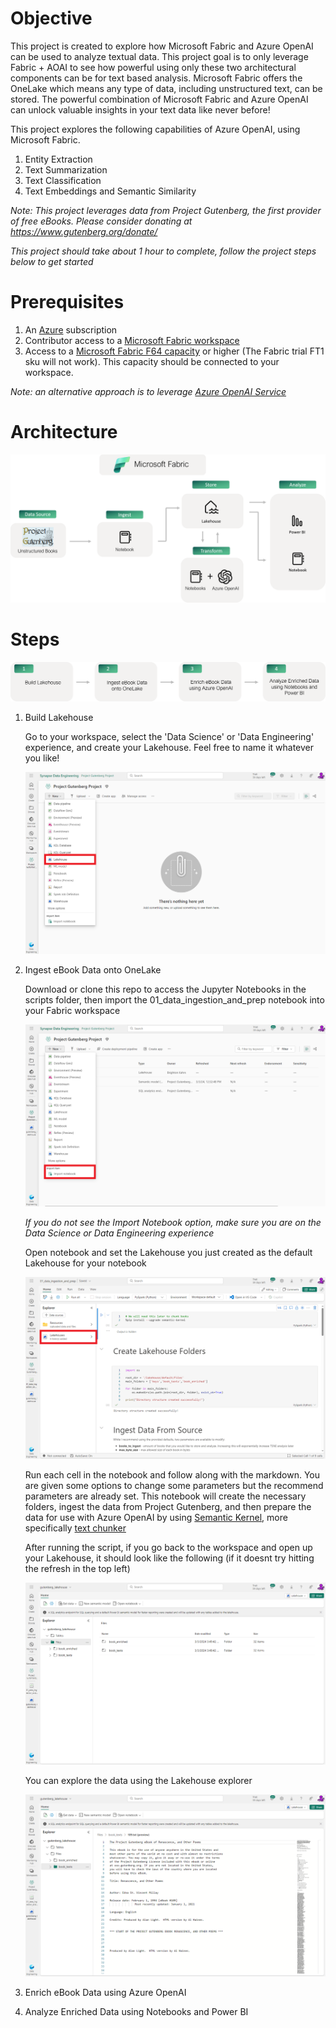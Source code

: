 # Objective
This project is created to explore how Microsoft Fabric and Azure OpenAI can be used to analyze textual data. This project goal is to only leverage Fabric + AOAI to see how powerful using only these two architectural components can be for text based analysis. Microsoft Fabric offers the OneLake which means any type of data, including unstructured text, can be stored. The powerful combination of Microsoft Fabric and Azure OpenAI can unlock valuable insights in your text data like never before!

This project explores the following capabilities of Azure OpenAI, using Microsoft Fabric.
1. Entity Extraction
2. Text Summarization
3. Text Classification
4. Text Embeddings and Semantic Similarity

*Note: This project leverages data from Project Gutenberg, the first provider of free eBooks. Please consider donating at https://www.gutenberg.org/donate/*

*This project should take about 1 hour to complete, follow the project steps below to get started*

# Prerequisites
1. An [Azure](https://azure.microsoft.com/en-us/free/) subscription
2. Contributor access to a [Microsoft Fabric workspace](https://learn.microsoft.com/en-us/fabric/get-started/workspaces)
3. Access to a [Microsoft Fabric F64 capacity](https://learn.microsoft.com/en-us/fabric/enterprise/buy-subscription) or higher (The Fabric trial FT1 sku will not work). This capacity should be connected to your workspace.

*Note: an alternative approach is to leverage [Azure OpenAI Service](https://learn.microsoft.com/en-us/azure/ai-services/openai/how-to/create-resource?pivots=web-portal)*

# Architecture
![Project Architecture](./images/project_architecture.png)

# Steps
![Project Steps](./images/project_steps.png)

1. Build Lakehouse

    Go to your workspace, select the 'Data Science' or 'Data Engineering' experience, and create your Lakehouse. Feel free to name it whatever you like!

    ![Build Lakehouse](./images/build_lakehouse.png)

2. Ingest eBook Data onto OneLake

    Download or clone this repo to access the Jupyter Notebooks in the scripts folder, then import the 01_data_ingestion_and_prep notebook into your Fabric workspace

    ![Import Notebook](./images/import_notebook.png)

    *If you do not see the Import Notebook option, make sure you are on the Data Science or Data Engineering experience*
    
    Open notebook and set the Lakehouse you just created as the default Lakehouse for your notebook

    ![Set Default Lakehouse](./images/set_default_lakehouse.png)

    Run each cell in the notebook and follow along with the markdown. You are given some options to change some parameters but the recommend parameters are already set. This notebook will create the necessary folders, ingest the data from Project Gutenberg, and then prepare the data for use with Azure OpenAI by using [Semantic Kernel](https://learn.microsoft.com/en-us/semantic-kernel/), more specifically [text chunker](https://github.com/microsoft/semantic-kernel/blob/main/python/semantic_kernel/text/text_chunker.py)

    After running the script, if you go back to the workspace and open up your Lakehouse, it should look like the following (if it doesnt try hitting the refresh in the top left)

    ![Step 2 End Result](./images/step_2_end_result.PNG)

     You can explore the data using the Lakehouse explorer

    ![Lakehouse Explorer](./images/lakehouse_explorer.PNG)

3. Enrich eBook Data using Azure OpenAI
4. Analyze Enriched Data using Notebooks and Power BI
